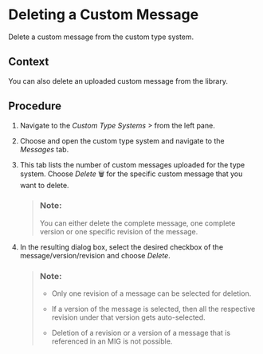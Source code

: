 <!-- loioe6abb6eaa1464d5eb3218624e2deb234 -->

<link rel="stylesheet" type="text/css" href="../css/sap-icons.css"/>

# Deleting a Custom Message

Delete a custom message from the custom type system.



## Context

You can also delete an uploaded custom message from the library.



## Procedure

1.  Navigate to the *Custom Type Systems* <span class="SAP-icons"></span> from the left pane.

2.  Choose and open the custom type system and navigate to the *Messages* tab.

3.  This tab lists the number of custom messages uploaded for the type system. Choose *Delete* :wastebasket: for the specific custom message that you want to delete.

    > ### Note:  
    > You can either delete the complete message, one complete version or one specific revision of the message.

4.  In the resulting dialog box, select the desired checkbox of the message/version/revision and choose *Delete*.

    > ### Note:  
    > -   Only one revision of a message can be selected for deletion.
    > 
    > -   If a version of the message is selected, then all the respective revision under that version gets auto-selected.
    > -   Deletion of a revision or a version of a message that is referenced in an MIG is not possible.


